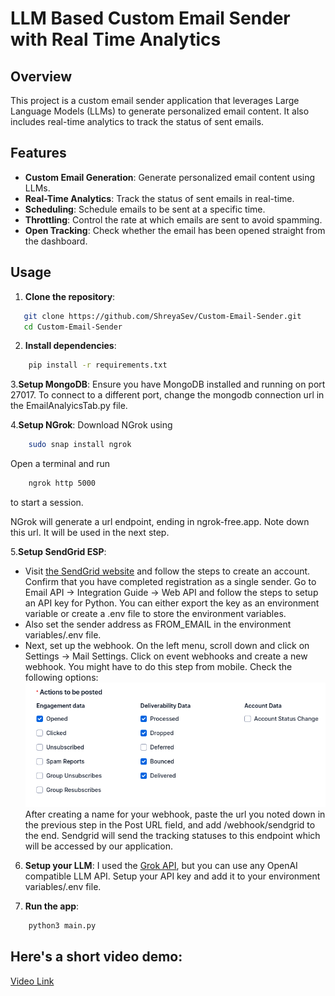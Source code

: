 # LLM Based Custom Email Sender with Real Time Analytics

## Overview
This project is a custom email sender application that leverages Large Language Models (LLMs) to generate personalized email content. It also includes real-time analytics to track the status of sent emails.

## Features
- **Custom Email Generation**: Generate personalized email content using LLMs.
- **Real-Time Analytics**: Track the status of sent emails in real-time.
- **Scheduling**: Schedule emails to be sent at a specific time.
- **Throttling**: Control the rate at which emails are sent to avoid spamming.
- **Open Tracking**: Check whether the email has been opened straight from the dashboard.

## Usage
1. **Clone the repository**:
```bash
   git clone https://github.com/ShreyaSev/Custom-Email-Sender.git
   cd Custom-Email-Sender
```

2. **Install dependencies**:
```bash
    pip install -r requirements.txt
```

3.**Setup MongoDB**:
Ensure you have MongoDB installed and running on port 27017. To connect to a different port, change the mongodb connection url in the EmailAnalyicsTab.py file.

4.**Setup NGrok**:
Download NGrok using 
```bash 
    sudo snap install ngrok
```

Open a terminal and run 
```bash
    ngrok http 5000
```
to start a session. 

NGrok will generate a url endpoint, ending in ngrok-free.app. Note down this url. It will be used in the next step.


5.**Setup SendGrid ESP**:

 - Visit [the SendGrid website](https://sendgrid.com/en-us) and follow the steps to create an account. Confirm that you have completed registration as a single sender. Go to Email API -> Integration Guide -> Web API and follow the steps to setup an API key for Python. You can either export the key as an environment variable or create a .env file to store the environment variables.
 - Also set the sender address as FROM_EMAIL in the environment variables/.env file.
 - Next, set up the webhook. On the left menu, scroll down and click on Settings -> Mail Settings. Click on event webhooks and create a new webhook. You might have to do this step from mobile. Check the following options:
 ![webhook configuration](images/webhook_config.png)
 After creating a name for your webhook, paste the url you noted down in the previous step in the Post URL field, and add /webhook/sendgrid to the end. Sendgrid will send the tracking statuses to this endpoint which will be accessed by our application.

6. **Setup your LLM**:
I used the [Grok API](https://docs.x.ai/docs#getting-started), but you can use any OpenAI compatible LLM API. Setup your API key and add it to your environment variables/.env file. 

7. **Run the app**:
```bash
    python3 main.py
```

## Here's a short video demo:
[Video Link](https://www.loom.com/share/5a19ba11f3e44fbc9a38ed3cf77b06f2?sid=4b78e48d-adff-47ff-aa91-2b3277883093)

